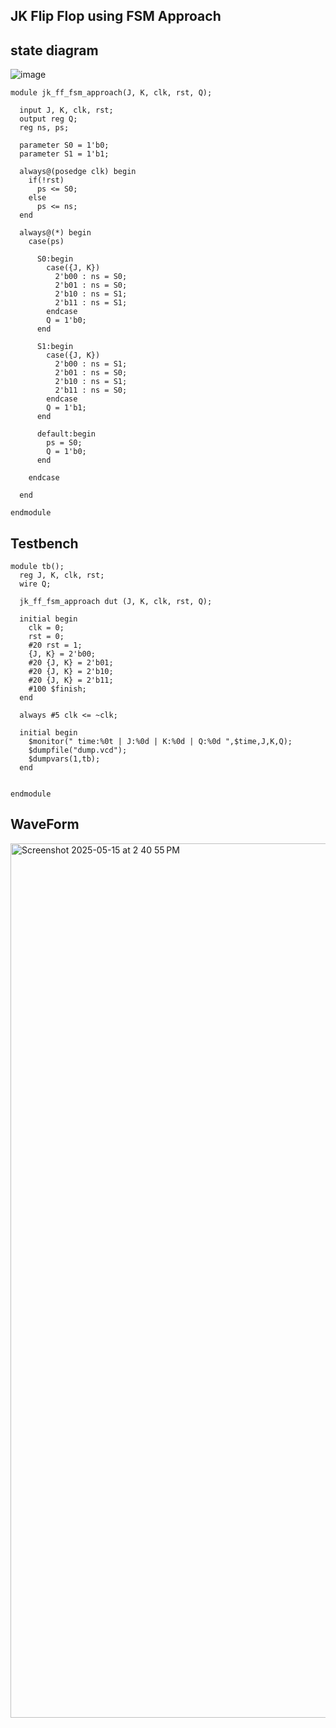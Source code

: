 ## JK Flip Flop using FSM Approach

## state diagram
![image](https://github.com/user-attachments/assets/6ec96c98-1c5c-48a6-9a76-c0176870d5b6)


```
module jk_ff_fsm_approach(J, K, clk, rst, Q);
  
  input J, K, clk, rst;
  output reg Q;
  reg ns, ps;
  
  parameter S0 = 1'b0;
  parameter S1 = 1'b1;
  
  always@(posedge clk) begin
    if(!rst)
      ps <= S0;
    else
      ps <= ns;
  end
  
  always@(*) begin
    case(ps)
      
      S0:begin
        case({J, K})
          2'b00 : ns = S0;
          2'b01 : ns = S0;
          2'b10 : ns = S1;
          2'b11 : ns = S1;
        endcase
        Q = 1'b0;
      end
      
      S1:begin
        case({J, K})
          2'b00 : ns = S1;
          2'b01 : ns = S0;
          2'b10 : ns = S1;
          2'b11 : ns = S0;
        endcase
        Q = 1'b1;
      end
      
      default:begin
        ps = S0;
        Q = 1'b0;
      end
      
    endcase
    
  end
  
endmodule
```
## Testbench
```
module tb();
  reg J, K, clk, rst;
  wire Q;
  
  jk_ff_fsm_approach dut (J, K, clk, rst, Q);
  
  initial begin
    clk = 0;
    rst = 0;
    #20 rst = 1;
    {J, K} = 2'b00;
    #20 {J, K} = 2'b01;
    #20 {J, K} = 2'b10;
    #20 {J, K} = 2'b11;
    #100 $finish;
  end
  
  always #5 clk <= ~clk;
  
  initial begin
    $monitor(" time:%0t | J:%0d | K:%0d | Q:%0d ",$time,J,K,Q);
    $dumpfile("dump.vcd");
    $dumpvars(1,tb);
  end
  
  
endmodule
```
## WaveForm
<img width="1399" alt="Screenshot 2025-05-15 at 2 40 55 PM" src="https://github.com/user-attachments/assets/68055371-1be5-4bb3-b433-4b329517026e" />
